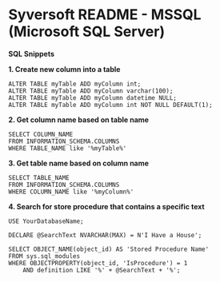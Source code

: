 # Syversoft README - MSSQL (Microsoft SQL Server)

**SQL Snippets**

**1. Create new column into a table**
```
ALTER TABLE myTable ADD myColumn int;
ALTER TABLE myTable ADD myColumn varchar(100);
ALTER TABLE myTable ADD myColumn datetime NULL;
ALTER TABLE myTable ADD myColumn int NOT NULL DEFAULT(1);
```
**2. Get column name based on table name**
```
SELECT COLUMN_NAME
FROM INFORMATION_SCHEMA.COLUMNS
WHERE TABLE_NAME like '%myTable%'
```
**3. Get table name based on column name**
```
SELECT TABLE_NAME
FROM INFORMATION_SCHEMA.COLUMNS
WHERE COLUMN_NAME like '%myColumn%'
```
**4. Search for store procedure that contains a specific text**
```
USE YourDatabaseName;

DECLARE @SearchText NVARCHAR(MAX) = N'I Have a House';

SELECT OBJECT_NAME(object_id) AS 'Stored Procedure Name'
FROM sys.sql_modules
WHERE OBJECTPROPERTY(object_id, 'IsProcedure') = 1
    AND definition LIKE '%' + @SearchText + '%';
```
